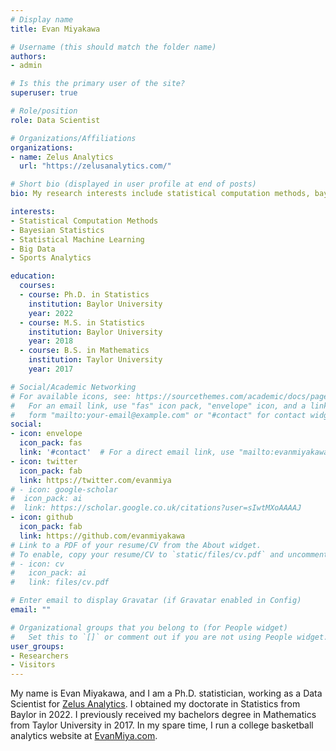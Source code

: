 ```yaml
---
# Display name
title: Evan Miyakawa

# Username (this should match the folder name)
authors:
- admin

# Is this the primary user of the site?
superuser: true

# Role/position
role: Data Scientist

# Organizations/Affiliations
organizations:
- name: Zelus Analytics
  url: "https://zelusanalytics.com/"

# Short bio (displayed in user profile at end of posts)
bio: My research interests include statistical computation methods, bayesian statistics, statistical machine learning, big data, and sports analytics.

interests:
- Statistical Computation Methods
- Bayesian Statistics
- Statistical Machine Learning
- Big Data
- Sports Analytics

education:
  courses:
  - course: Ph.D. in Statistics
    institution: Baylor University
    year: 2022
  - course: M.S. in Statistics
    institution: Baylor University
    year: 2018
  - course: B.S. in Mathematics
    institution: Taylor University
    year: 2017

# Social/Academic Networking
# For available icons, see: https://sourcethemes.com/academic/docs/page-builder/#icons
#   For an email link, use "fas" icon pack, "envelope" icon, and a link in the
#   form "mailto:your-email@example.com" or "#contact" for contact widget.
social:
- icon: envelope
  icon_pack: fas
  link: '#contact'  # For a direct email link, use "mailto:evanmiyakawa@gmail.com".
- icon: twitter
  icon_pack: fab
  link: https://twitter.com/evanmiya
# - icon: google-scholar
#  icon_pack: ai
#  link: https://scholar.google.co.uk/citations?user=sIwtMXoAAAAJ
- icon: github
  icon_pack: fab
  link: https://github.com/evanmiyakawa
# Link to a PDF of your resume/CV from the About widget.
# To enable, copy your resume/CV to `static/files/cv.pdf` and uncomment the lines below.
# - icon: cv
#   icon_pack: ai
#   link: files/cv.pdf

# Enter email to display Gravatar (if Gravatar enabled in Config)
email: ""

# Organizational groups that you belong to (for People widget)
#   Set this to `[]` or comment out if you are not using People widget.
user_groups:
- Researchers
- Visitors
---
```


My name is Evan Miyakawa, and I am a Ph.D. statistician, working as a Data Scientist for [Zelus Analytics](https://zelusanalytics.com/). I obtained my doctorate in Statistics from Baylor in 2022. I previously received my bachelors degree in Mathematics from Taylor University in 2017. In my spare time, I run a college basketball analytics website at [EvanMiya.com](https://evanmiya.com).
